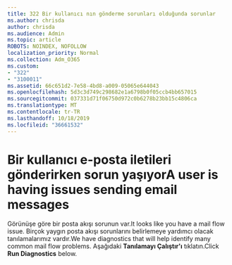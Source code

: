 ```yaml
---
title: 322 Bir kullanıcı nın gönderme sorunları olduğunda sorunlar
ms.author: chrisda
author: chrisda
ms.audience: Admin
ms.topic: article
ROBOTS: NOINDEX, NOFOLLOW
localization_priority: Normal
ms.collection: Adm_O365
ms.custom:
- "322"
- "3100011"
ms.assetid: 66c651d2-7e58-4bd8-a009-05065e644043
ms.openlocfilehash: 5d3c3d749c298682e1a6798b0f05ccb4bb657015
ms.sourcegitcommit: 037331d71f06750d972c0b6278b23bb15c4806ca
ms.translationtype: MT
ms.contentlocale: tr-TR
ms.lasthandoff: 10/18/2019
ms.locfileid: "36661532"
---
```

# <a name="a-user-is-having-issues-sending-email-messages"></a><span data-ttu-id="c5250-102">Bir kullanıcı e-posta iletileri gönderirken sorun yaşıyor</span><span class="sxs-lookup"><span data-stu-id="c5250-102">A user is having issues sending email messages</span></span>

<span data-ttu-id="c5250-103">Görünüşe göre bir posta akışı sorunun var.</span><span class="sxs-lookup"><span data-stu-id="c5250-103">It looks like you have a mail flow issue.</span></span> <span data-ttu-id="c5250-104">Birçok yaygın posta akışı sorunlarını belirlemeye yardımcı olacak tanılamalarımız vardır.</span><span class="sxs-lookup"><span data-stu-id="c5250-104">We have diagnostics that will help identify many common mail flow problems.</span></span> <span data-ttu-id="c5250-105">Aşağıdaki **Tanılamayı Çalıştır'ı** tıklatın.</span><span class="sxs-lookup"><span data-stu-id="c5250-105">Click **Run Diagnostics** below.</span></span>

